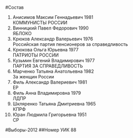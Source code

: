 #Состав
1. Анисимов Максим Геннадьевич 1981   
    КОММУНИСТЫ РОССИИ
2. Винницкий Павел Федорович 1990   
    ЯБЛОКО
3. Крюков Александр Валерьевич 1976   
    Российская партия пенсионеров за справедливость
4. Крюкова Ольга Юрьевна 1977   
    ПАТРИОТЫ РОССИИ
5. Кузьмин Евгений Владимирович 1977   
    ПАРТИЯ ЗА СПРАВЕДЛИВОСТЬ
6. Марченко Татьяна Анатольевна 1982   
    За женщин России
7. Филь Александр Валериевич 1981   
    ЕР
8. Филь Анна Владимировна 1979   
    ЛДПР
9. Шкляренко Татьяна Дмитриевна 1965   
    КПРФ
10. Юран Людмила Григорьевна 1951   
    СР

#Выборы-2012
##Номер УИК
88
